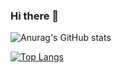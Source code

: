 ### Hi there 👋


![Anurag's GitHub stats](https://github-readme-stats.vercel.app/api?username=eduzera0&show_icons=true&theme=radical)

[![Top Langs](https://github-readme-stats.vercel.app/api/top-langs/?username=eduzera0&layout=compact)](https://github.com/anuraghazra/github-readme-stats)
